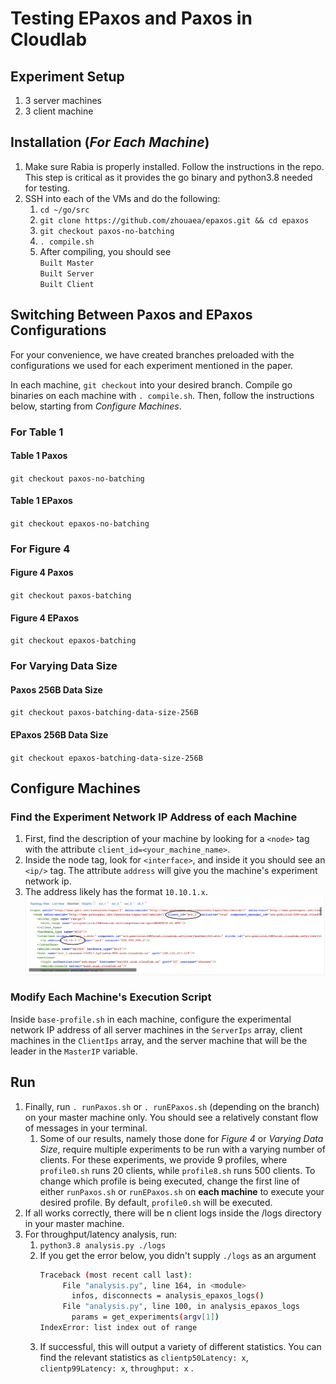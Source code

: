 # Testing EPaxos and Paxos in Cloudlab
## Experiment Setup
1. 3 server machines
2. 3 client machine

## Installation (***For Each Machine***)
1. Make sure Rabia is properly installed. Follow the instructions in the repo. This step is critical as it provides the go binary and python3.8 needed for testing.
2. SSH into each of the VMs and do the following: 
    1. `cd ~/go/src`
    2. ```git clone https://github.com/zhouaea/epaxos.git && cd epaxos```
    3. `git checkout paxos-no-batching`
    4. ```. compile.sh```
    5. After compiling, you should see
       </br>
       ```Built Master```
       </br>
       ```Built Server```
       </br>
       ```Built Client```

## Switching Between Paxos and EPaxos Configurations 
For your convenience, we have created branches preloaded with the configurations we used for each experiment mentioned in the paper. 

In each machine, `git checkout` into your desired branch. Compile go binaries on each machine with `. compile.sh`. Then, follow the instructions below, starting from *Configure Machines*.
### For Table 1
#### Table 1 Paxos
`git checkout paxos-no-batching`  
#### Table 1 EPaxos
`git checkout epaxos-no-batching` 
### For Figure 4
#### Figure 4 Paxos
`git checkout paxos-batching`  
#### Figure 4 EPaxos
`git checkout epaxos-batching`
### For Varying Data Size
#### Paxos 256B Data Size
`git checkout paxos-batching-data-size-256B`
#### EPaxos 256B Data Size
`git checkout epaxos-batching-data-size-256B`

## Configure Machines

### Find the Experiment Network IP Address of each Machine
1. First, find the description of your machine by looking for a `<node>` tag with the attribute `client_id=<your_machine_name>`.
2. Inside the node tag, look for `<interface>`, and inside it you should see an `<ip/>` tag. The attribute `address` will give you the machine's experiment network ip.
3. The address likely has the format `10.10.1.x`.
![Identifying Master Server IP Screenshot](./README-images/Identifying%20Master%20Server%20IP.png)

### Modify Each Machine's Execution Script
Inside `base-profile.sh` in each machine, configure the experimental network IP address of all server machines in the `ServerIps` array, client machines in the `ClientIps` array, and the server machine that will be the leader in the `MasterIP` variable.

## Run
1. Finally, run `. runPaxos.sh` or `. runEPaxos.sh` (depending on the branch) on your master machine only. You should see a relatively constant flow of messages in your terminal.
   1. Some of our results, namely those done for *Figure 4* or *Varying Data Size*, require multiple experiments to be run with a varying number of clients. For these experiments, we provide 9 profiles, where `profile0.sh` runs 20 clients, while `profile8.sh` runs 500 clients. To change which profile is being executed, change the first line of either `runPaxos.sh` or `runEPaxos.sh` on **each machine** to execute your desired profile. By default, `profile0.sh` will be executed. 
2. If all works correctly, there will be n client logs inside the /logs directory in your master machine.
3. For throughput/latency analysis, run:
    1. ```python3.8 analysis.py ./logs```
    2. If you get the error below, you didn't supply `./logs` as an argument
       ```bash
       Traceback (most recent call last):
            File "analysis.py", line 164, in <module>
              infos, disconnects = analysis_epaxos_logs()
            File "analysis.py", line 100, in analysis_epaxos_logs
              params = get_experiments(argv[1])
       IndexError: list index out of range
       ```
    3. If successful, this will output a variety of different statistics. You can find the relevant statistics as `clientp50Latency: x`, `clientp99Latency: x`, `throughput: x`
.    
